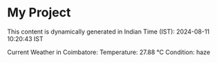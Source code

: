 # My Project

This content is dynamically generated in Indian Time (IST): 2024-08-11 10:20:43 IST


Current Weather in Coimbatore:
Temperature: 27.88 °C
Condition: haze
